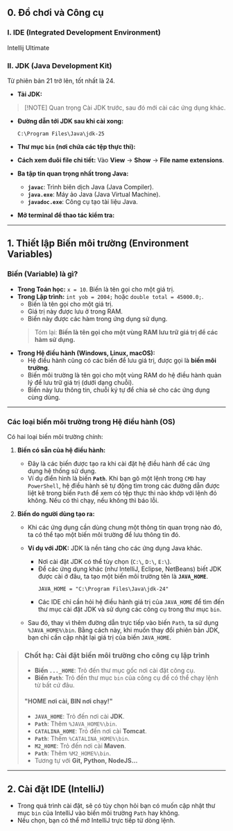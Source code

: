 

## 0\. Đồ chơi và Công cụ

### I. IDE (Integrated Development Environment)

Intellij Ultimate

### II. JDK (Java Development Kit)

Từ phiên bản 21 trở lên, tốt nhất là 24.

  - **Tải JDK:**

> [\!NOTE] Quan trọng
> Cài JDK trước, sau đó mới cài các ứng dụng khác.

  - **Đường dẫn tới JDK sau khi cài xong:**

    ```
    C:\Program Files\Java\jdk-25
    ```

  - **Thư mục `bin` (nơi chứa các tệp thực thi):**

  - **Cách xem đuôi file chi tiết:**
    Vào **View** -\> **Show** -\> **File name extensions**.

  - **Ba tập tin quan trọng nhất trong Java:**

      - **`javac`**: Trình biên dịch Java (Java Compiler).
      - **`java.exe`**: Máy ảo Java (Java Virtual Machine).
      - **`javadoc.exe`**: Công cụ tạo tài liệu Java.

  - **Mở terminal để thao tác kiểm tra:**

-----

## 1\. Thiết lập Biến môi trường (Environment Variables)

### Biến (Variable) là gì?

  * **Trong Toán học:** `x = 10`. Biến là tên gọi cho một giá trị.
  * **Trong Lập trình:** `int yob = 2004;` hoặc `double total = 45000.0;`.
      * Biến là tên gọi cho một giá trị.
      * Giá trị này được lưu ở trong RAM.
      * Biến này được các hàm trong ứng dụng sử dụng.
    > Tóm lại: **Biến là tên gọi cho một vùng RAM lưu trữ giá trị để các hàm sử dụng.**
  * **Trong Hệ điều hành (Windows, Linux, macOS):**
      * Hệ điều hành cũng có các biến để lưu giá trị, được gọi là **biến môi trường**.
      * Biến môi trường là tên gọi cho một vùng RAM do hệ điều hành quản lý để lưu trữ giá trị (dưới dạng chuỗi).
      * Biến này lưu thông tin, chuỗi ký tự để chia sẻ cho các ứng dụng cùng dùng.

-----

### Các loại biến môi trường trong Hệ điều hành (OS)

Có hai loại biến môi trường chính:

1.  **Biến có sẵn của hệ điều hành:**

      * Đây là các biến được tạo ra khi cài đặt hệ điều hành để các ứng dụng hệ thống sử dụng.
      * Ví dụ điển hình là biến **`Path`**. Khi bạn gõ một lệnh trong `CMD` hay `PowerShell`, hệ điều hành sẽ tự động tìm trong các đường dẫn được liệt kê trong biến `Path` để xem có tệp thực thi nào khớp với lệnh đó không. Nếu có thì chạy, nếu không thì báo lỗi.

2.  **Biến do người dùng tạo ra:**

      * Khi các ứng dụng cần dùng chung một thông tin quan trọng nào đó, ta có thể tạo một biến môi trường để lưu thông tin đó.

      * **Ví dụ với JDK:** JDK là nền tảng cho các ứng dụng Java khác.

          * Nơi cài đặt JDK có thể tùy chọn (`C:\`, `D:\`, `E:\`).
          * Để các ứng dụng khác (như IntelliJ, Eclipse, NetBeans) biết JDK được cài ở đâu, ta tạo một biến môi trường tên là **`JAVA_HOME`**.
            ```
            JAVA_HOME = "C:\Program Files\Java\jdk-24"
            ```
          * Các IDE chỉ cần hỏi hệ điều hành giá trị của `JAVA_HOME` để tìm đến thư mục cài đặt JDK và sử dụng các công cụ trong thư mục `bin`.

      * Sau đó, thay vì thêm đường dẫn trực tiếp vào biến `Path`, ta sử dụng `%JAVA_HOME%\bin`. Bằng cách này, khi muốn thay đổi phiên bản JDK, bạn chỉ cần cập nhật lại giá trị của biến `JAVA_HOME`.

> ### Chốt hạ: Cài đặt biến môi trường cho công cụ lập trình
>
>   * **Biến `..._HOME`**: Trỏ đến thư mục gốc nơi cài đặt công cụ.
>   * **Biến `Path`**: Trỏ đến thư mục `bin` của công cụ để có thể chạy lệnh từ bất cứ đâu.
>
> #### "HOME nơi cài, BIN nơi chạy\!"
>
>   * **`JAVA_HOME`**: Trỏ đến nơi cài **JDK**.
>   * **`Path`**: Thêm `%JAVA_HOME%\bin`.
>   * **`CATALINA_HOME`**: Trỏ đến nơi cài **Tomcat**.
>   * **`Path`**: Thêm `%CATALINA_HOME%\bin`.
>   * **`M2_HOME`**: Trỏ đến nơi cài **Maven**.
>   * **`Path`**: Thêm `%M2_HOME%\bin`.
>   * Tương tự với **Git, Python, NodeJS...**

-----

## 2\. Cài đặt IDE (IntelliJ)

  * Trong quá trình cài đặt, sẽ có tùy chọn hỏi bạn có muốn cập nhật thư mục `bin` của IntelliJ vào biến môi trường `Path` hay không.
  * Nếu chọn, bạn có thể mở IntelliJ trực tiếp từ dòng lệnh.